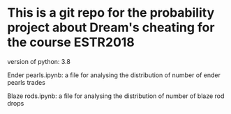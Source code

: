 # This is a git repo for the probability project about Dream's cheating for the course ESTR2018

version of python: 3.8

Ender pearls.ipynb: a file for analysing the distribution of number of ender pearls trades

Blaze rods.ipynb: a file for analysing the distribution of number of blaze rod drops